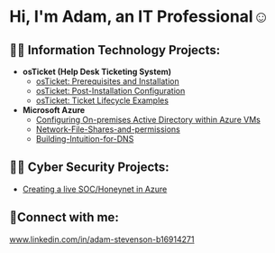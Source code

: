 <h1>Hi, I'm Adam, an <a ">IT Professional</a>☺</h1>

<h2>👨‍💻 Information Technology Projects:</h2>

- <b>osTicket (Help Desk Ticketing System)</b>
  - [osTicket: Prerequisites and Installation](https://github.com/AtomSteve/osticket-prereqs)
  - [osTicket: Post-Installation Configuration](https://github.com/AtomSteve/osTicket-Post-Installation-Configuration)
  - [osTicket: Ticket Lifecycle Examples](https://github.com/AtomSteve/osTicket-Ticket-Lifecycle-Examples)
- <b>Microsoft Azure</b>
  - [Configuring On-premises Active Directory within Azure VMs](https://github.com/AtomSteve/Configuring-On-premises-Active-Directory-within-Azure-VMs)
  - [Network-File-Shares-and-permissions](https://github.com/AtomSteve/Network-File-Shares-and-permissions)
  - [Building-Intuition-for-DNS](https://github.com/AtomSteve/Building-Intuition-for-DNS#building-intuition-for-dns)
 
<h2>👨‍💻 Cyber Security Projects:</h2>

- [Creating a live SOC/Honeynet in Azure](https://github.com/AtomSteve/Building-a-SOC-Honeynet-in-Azure)












<h2>🤳Connect with me:</h2>

www.linkedin.com/in/adam-stevenson-b16914271




